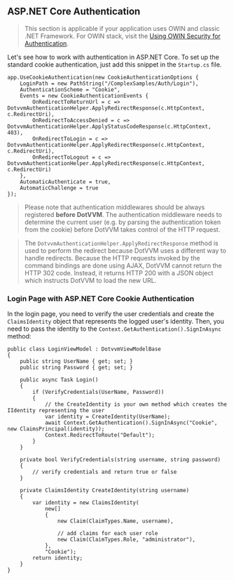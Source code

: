 ## ASP.NET Core Authentication

> This section is applicable if your application uses OWIN and classic .NET Framework. 
> For OWIN stack, visit the [Using OWIN Security for Authentication](/docs/tutorials/advanced-owin-security/{branch}).

Let's see how to work with authentication in ASP.NET Core. 
To set up the standard cookie authentication, just add this snippet in the `Startup.cs` file.

```CSHARP
app.UseCookieAuthentication(new CookieAuthenticationOptions {
    LoginPath = new PathString("/ComplexSamples/Auth/Login"),
    AuthenticationScheme = "Cookie",
    Events = new CookieAuthenticationEvents {
        OnRedirectToReturnUrl = c => DotvvmAuthenticationHelper.ApplyRedirectResponse(c.HttpContext, c.RedirectUri),
        OnRedirectToAccessDenied = c => DotvvmAuthenticationHelper.ApplyStatusCodeResponse(c.HttpContext, 403),
        OnRedirectToLogin = c => DotvvmAuthenticationHelper.ApplyRedirectResponse(c.HttpContext, c.RedirectUri),
        OnRedirectToLogout = c => DotvvmAuthenticationHelper.ApplyRedirectResponse(c.HttpContext, c.RedirectUri)
    },
    AutomaticAuthenticate = true,
    AutomaticChallenge = true
});
```

> Please note that authentication middlewares should be always registered **before DotVVM**. The authentication middleware needs to determine the current user (e.g. by parsing the authentication token from the cookie) before DotVVM takes control of the HTTP request. 

> The `DotvvmAuthenticationHelper.ApplyRedirectResponse` method is used to perform the redirect because DotVVM uses a different way to handle redirects. Because the HTTP requests invoked by the command bindings are done using AJAX, DotVVM cannot return the HTTP 302 code. Instead, it returns HTTP 200 with a JSON object which instructs DotVVM to load the new URL.

### Login Page with ASP.NET Core Cookie Authentication

In the login page, you need to verify the user credentials and create the `ClaimsIdentity` object that represents the logged user's identity. Then, you need to pass the identity to the `Context.GetAuthentication().SignInAsync` method:

```CSHARP
public class LoginViewModel : DotvvmViewModelBase
{
    public string UserName { get; set; }
    public string Password { get; set; }        

    public async Task Login()
    {
        if (VerifyCredentials(UserName, Password)) 
        {
            // the CreateIdentity is your own method which creates the IIdentity representing the user
            var identity = CreateIdentity(UserName);
            await Context.GetAuthentication().SignInAsync("Cookie", new ClaimsPrincipal(identity));
            Context.RedirectToRoute("Default");        
        }
    }

    private bool VerifyCredentials(string username, string password) 
    {
        // verify credentials and return true or false
    }

    private ClaimsIdentity CreateIdentity(string username) 
    {
        var identity = new ClaimsIdentity(
            new[]
            {
                new Claim(ClaimTypes.Name, username),

                // add claims for each user role
                new Claim(ClaimTypes.Role, "administrator"),
            },
            "Cookie");
        return identity;
    }
}
```
